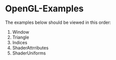 # OpenGL-Examples

The examples below should be viewed in this order:

1. Window
2. Triangle
3. Indices
4. ShaderAttrributes
5. ShaderUniforms
